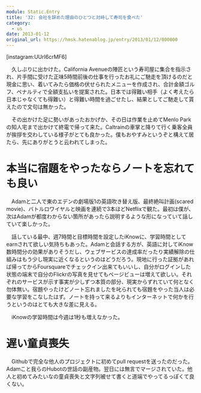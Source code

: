 ```yaml
---
module: Static.Entry
title: '32: 会社を辞めた理由のひとつと対峙して寿司を食べた'
category:
  - us
date: 2013-01-12
original_url: https://hmsk.hatenablog.jp/entry/2013/01/12/000000
---
```


[instagram:UUrI6crMF6]

　久しぶりに出かけた。California Avenueの陣匠という寿司屋に集合を指示され、片手間に受けた正味5時間前後の仕事を行ったお礼にご馳走を頂けるのだと現金に思い、着いてみたら価格の伏せられたメニューを作成され、合計金額ゴルフ、ペナルティで全額支払いを提案された。日本では得難い相手（よく考えたら日本じゃなくても得難い）と得難い時間を過ごせたし、結果としてご馳走して貰えたので文句は無かった。

　その出かけた足に勢いがあったおかげか、その日は作業を止めてMenlo Parkの知人宅まで出かけて終電で帰って来た。Caltrainの車掌と降りて行く乗客全員が挨拶を交わしている様子がとても良かった。僕もおやすみというぞと構えて居たら、先にありがとうと云われてしまった。

# 本当に宿題をやったならノートを忘れても良い

　Adamと二人で東のエデンの劇場版1の英語吹き替え版、最終絶叫計画(scared movie)、バトルロワイヤルと映画を連続で3本ほどNetflixで観た。最初は僕が、次はAdamが都度わからない箇所があったら説明するような形になっていて話していて楽しかった。

　話している最中、週7時間と目標時間を設定したiKnowに、学習時間としてearnされて欲しい気持ちもあった。Adamと会話する方が、英語に対してiKnow数時間分の効果がありそうだし、ウェブサービスの達成率だったり実績解除の仕組みはもう少し現実に近くなるというのはどうだろう。現地に行った証拠があれば帰ってからFoursquareでチェックイン出来てもいいし、自分がログインした状態の端末で自分のFlickrの写真を見せてもページビューは増えて欲しい。それぞれのサービスが示す事実が少しずつ本質の部分、現実からずれていて何となく勿体無い。宿題やったけどノート忘れましたを叱られても宿題をやった当人は必要な学習をこなしたはず。ノートを持って来るよりもインターネットで何かを行うというのはとても大きな差に見える。

　iKnowの学習時間は今週は1秒も増えなかった。


# 遅い童貞喪失

　Githubで完全な他人のプロジェクトに初めてpull requestを送ったのだった。Adamこと我らのHubotの世話の副産物。翌日には無言でマージされていた。他人と初めてみたいなの童貞喪失と文字列被せて書くと道端でやってるっぽくて良くない。
